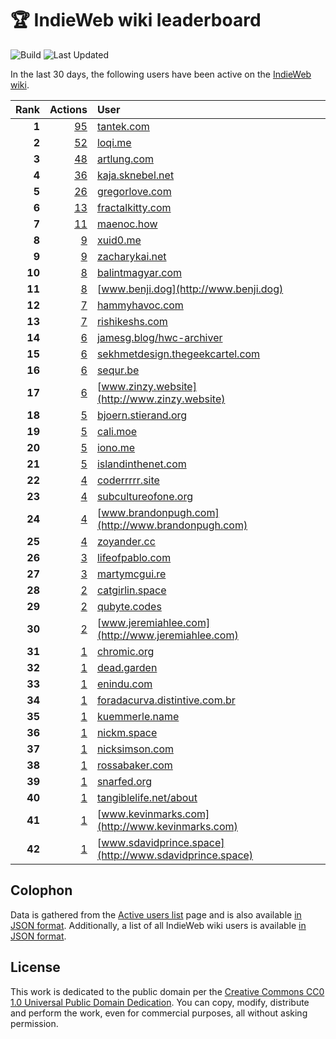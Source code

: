 # 🏆 IndieWeb wiki leaderboard

![Build](https://img.shields.io/github/actions/workflow/status/jgarber623/indieweb-wiki-leaderboard/build.yml?style=for-the-badge)
![Last Updated](https://img.shields.io/badge/last%20updated-9%20March%202025%20at%206:29:35%20UTC-ff5c01?style=for-the-badge)

In the last 30 days, the following users have been active on the [IndieWeb wiki](https://indieweb.org).

| Rank | Actions | User |
|-----:|--------:|:-----|
| **1** | [95](https://indieweb.org/Special:Contributions/Tantek.com) | [tantek.com](http://tantek.com) |
| **2** | [52](https://indieweb.org/Special:Contributions/Loqi.me) | [loqi.me](http://loqi.me) |
| **3** | [48](https://indieweb.org/Special:Contributions/Artlung.com) | [artlung.com](http://artlung.com) |
| **4** | [36](https://indieweb.org/Special:Contributions/Kaja.sknebel.net) | [kaja.sknebel.net](http://kaja.sknebel.net) |
| **5** | [26](https://indieweb.org/Special:Contributions/Gregorlove.com) | [gregorlove.com](http://gregorlove.com) |
| **6** | [13](https://indieweb.org/Special:Contributions/Fractalkitty.com) | [fractalkitty.com](http://fractalkitty.com) |
| **7** | [11](https://indieweb.org/Special:Contributions/Maenoc.how) | [maenoc.how](http://maenoc.how) |
| **8** | [9](https://indieweb.org/Special:Contributions/Xuid0.me) | [xuid0.me](http://xuid0.me) |
| **9** | [9](https://indieweb.org/Special:Contributions/Zacharykai.net) | [zacharykai.net](http://zacharykai.net) |
| **10** | [8](https://indieweb.org/Special:Contributions/Balintmagyar.com) | [balintmagyar.com](http://balintmagyar.com) |
| **11** | [8](https://indieweb.org/Special:Contributions/Www.benji.dog) | [www.benji.dog](http://www.benji.dog) |
| **12** | [7](https://indieweb.org/Special:Contributions/Hammyhavoc.com) | [hammyhavoc.com](http://hammyhavoc.com) |
| **13** | [7](https://indieweb.org/Special:Contributions/Rishikeshs.com) | [rishikeshs.com](http://rishikeshs.com) |
| **14** | [6](https://indieweb.org/Special:Contributions/Jamesg.blog_hwc-archiver) | [jamesg.blog/hwc-archiver](http://jamesg.blog/hwc-archiver) |
| **15** | [6](https://indieweb.org/Special:Contributions/Sekhmetdesign.thegeekcartel.com) | [sekhmetdesign.thegeekcartel.com](http://sekhmetdesign.thegeekcartel.com) |
| **16** | [6](https://indieweb.org/Special:Contributions/Sequr.be) | [sequr.be](http://sequr.be) |
| **17** | [6](https://indieweb.org/Special:Contributions/Www.zinzy.website) | [www.zinzy.website](http://www.zinzy.website) |
| **18** | [5](https://indieweb.org/Special:Contributions/Bjoern.stierand.org) | [bjoern.stierand.org](http://bjoern.stierand.org) |
| **19** | [5](https://indieweb.org/Special:Contributions/Cali.moe) | [cali.moe](http://cali.moe) |
| **20** | [5](https://indieweb.org/Special:Contributions/Iono.me) | [iono.me](http://iono.me) |
| **21** | [5](https://indieweb.org/Special:Contributions/Islandinthenet.com) | [islandinthenet.com](http://islandinthenet.com) |
| **22** | [4](https://indieweb.org/Special:Contributions/Coderrrrr.site) | [coderrrrr.site](http://coderrrrr.site) |
| **23** | [4](https://indieweb.org/Special:Contributions/Subcultureofone.org) | [subcultureofone.org](http://subcultureofone.org) |
| **24** | [4](https://indieweb.org/Special:Contributions/Www.brandonpugh.com) | [www.brandonpugh.com](http://www.brandonpugh.com) |
| **25** | [4](https://indieweb.org/Special:Contributions/Zoyander.cc) | [zoyander.cc](http://zoyander.cc) |
| **26** | [3](https://indieweb.org/Special:Contributions/Lifeofpablo.com) | [lifeofpablo.com](http://lifeofpablo.com) |
| **27** | [3](https://indieweb.org/Special:Contributions/Martymcgui.re) | [martymcgui.re](http://martymcgui.re) |
| **28** | [2](https://indieweb.org/Special:Contributions/Catgirlin.space) | [catgirlin.space](http://catgirlin.space) |
| **29** | [2](https://indieweb.org/Special:Contributions/Qubyte.codes) | [qubyte.codes](http://qubyte.codes) |
| **30** | [2](https://indieweb.org/Special:Contributions/Www.jeremiahlee.com) | [www.jeremiahlee.com](http://www.jeremiahlee.com) |
| **31** | [1](https://indieweb.org/Special:Contributions/Chromic.org) | [chromic.org](http://chromic.org) |
| **32** | [1](https://indieweb.org/Special:Contributions/Dead.garden) | [dead.garden](http://dead.garden) |
| **33** | [1](https://indieweb.org/Special:Contributions/Enindu.com) | [enindu.com](http://enindu.com) |
| **34** | [1](https://indieweb.org/Special:Contributions/Foradacurva.distintive.com.br) | [foradacurva.distintive.com.br](http://foradacurva.distintive.com.br) |
| **35** | [1](https://indieweb.org/Special:Contributions/Kuemmerle.name) | [kuemmerle.name](http://kuemmerle.name) |
| **36** | [1](https://indieweb.org/Special:Contributions/Nickm.space) | [nickm.space](http://nickm.space) |
| **37** | [1](https://indieweb.org/Special:Contributions/Nicksimson.com) | [nicksimson.com](http://nicksimson.com) |
| **38** | [1](https://indieweb.org/Special:Contributions/Rossabaker.com) | [rossabaker.com](http://rossabaker.com) |
| **39** | [1](https://indieweb.org/Special:Contributions/Snarfed.org) | [snarfed.org](http://snarfed.org) |
| **40** | [1](https://indieweb.org/Special:Contributions/Tangiblelife.net_about) | [tangiblelife.net/about](http://tangiblelife.net/about) |
| **41** | [1](https://indieweb.org/Special:Contributions/Www.kevinmarks.com) | [www.kevinmarks.com](http://www.kevinmarks.com) |
| **42** | [1](https://indieweb.org/Special:Contributions/Www.sdavidprince.space) | [www.sdavidprince.space](http://www.sdavidprince.space) |


## Colophon

Data is gathered from the [Active users list](https://indieweb.org/Special:ActiveUsers) page and is also available [in JSON format](https://github.com/jgarber623/indieweb-wiki-leaderboard/blob/main/data/leaderboard.json). Additionally, a list of all IndieWeb wiki users is available [in JSON format](https://github.com/jgarber623/indieweb-wiki-leaderboard/blob/main/data/users.json).

## License

This work is dedicated to the public domain per the [Creative Commons CC0 1.0 Universal Public Domain Dedication](https://creativecommons.org/publicdomain/zero/1.0/). You can copy, modify, distribute and perform the work, even for commercial purposes, all without asking permission.

